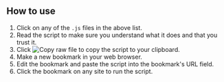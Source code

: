 ## How to use

1. Click on any of the `.js` files in the above list.
2. Read the script to make sure you understand what it does and that you trust it.
3. Click ![Copy raw file](https://user-images.githubusercontent.com/6022168/223914872-f8a16c2b-b728-4fce-bd3c-cfc7556138ee.svg) to copy the script to your clipboard.
4. Make a new bookmark in your web browser.
5. Edit the bookmark and paste the script into the bookmark's URL field.
6. Click the bookmark on any site to run the script.
